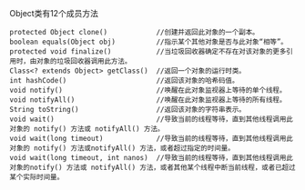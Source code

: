 Object类有12个成员方法
> 
    protected Object clone()            //创建并返回此对象的一个副本。
    boolean equals(Object obj)          //指示某个其他对象是否与此对象“相等”。
    protected void finalize()           //当垃圾回收器确定不存在对该对象的更多引用时，由对象的垃圾回收器调用此方法。
    Class<? extends Object> getClass()  //返回一个对象的运行时类。
    int hashCode()                      //返回该对象的哈希码值。
    void notify()                       //唤醒在此对象监视器上等待的单个线程。
    void notifyAll()                    //唤醒在此对象监视器上等待的所有线程。
    String toString()                   //返回该对象的字符串表示。
    void wait()                         //导致当前的线程等待，直到其他线程调用此对象的 notify() 方法或 notifyAll() 方法。
    void wait(long timeout)             //导致当前的线程等待，直到其他线程调用此对象的 notify() 方法或notifyAll() 方法，或者超过指定的时间量。
    void wait(long timeout, int nanos)  //导致当前的线程等待，直到其他线程调用此对象的notify() 方法或 notifyAll() 方法，或者其他某个线程中断当前线程，或者已超过某个实际时间量。